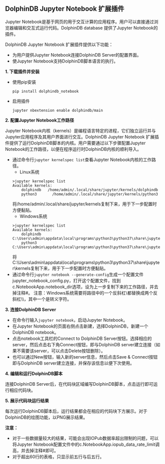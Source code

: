 ## DolphinDB Jupyter Notebook 扩展插件
Jupyter Notebook是基于网页的用于交互计算的应用程序。用户可以直接通过浏览器编辑和交互式运行代码。DolphinDB database 提供了Jupyter Notebook的插件。

DolphinDB Jupyter Notebook 扩展插件提供以下功能：
- 为用户提供Jupyter Notebook连接DolphinDB Server的配置界面。
- 使Jupyter Notebook支持DolphinDB脚本语言的执行。

**1. 下载插件并安装**

- 使用pip安装

    `pip install dolphindb_notebook`

- 启用插件
    
   `jupyter nbextension enable dolphindb/main`

**2. 配置Jupyter Notebook工作路径**

Jupyter Notebook内核（kernels）是编程语言特定的进程，它们独立运行并与Jupyter应用程序及其用户界面进行交互。DolphinDB Jupyter Notebook 扩展插件提供了运行DolphinDB脚本的内核。用户需要通过以下步骤配置Jupyter Notebook的工作路径，以便在程序运行时DolphinDB内核的顺利导入。

- 通过命令行`jupyter kernelspec list`查看Jupyter Notebook内核的工作路径。
    - Linux系统
    ```Shell
    >jupyter kernelspec list
    Available kernels:
        dolphindb   /home/admin/.local/share/jupyter/kernels/dolphindb
        python3       /home/admin/.local/share/jupyter/kernels/python3
    ```
    将/home/admin/.local/share/jupyter/kernels复制下来，用于下一步配置时方便黏贴。
    - Windows系统
    ```Shell
    >jupyter kernelspec list
    Available kernels:
        dolphindb   C:\Users\admin\appdata\local\programs\python3\python37\share\jupyter\kernels\dolphindb
        python3       C:\Users\admin\appdata\local\programs\python3\python37\share\jupyter\kernels\python3
    ```    
    将 C:\Users\admin\appdata\local\programs\python3\python37\share\jupyter\kernels复制下来，用于下一步配置时方便黏贴。
- 通过命令行`jupyter notebook --generate-config`生成一个配置文件jupyter_notebook_config.py，打开这个配置文件，找到c.NotebookApp.notebook_dir选项，设为上一步复制下来的工作路径，并去掉注释#。
    注意：Windows系统需要将路径中的一个反斜杠\都替换成两个反斜杠\\\\，其中一个是转义字符。

**3. 连接DolphinDB Server**

- 在命令行输入`jupyter notebook`，启动Jupyter Notebook。
- 在Jupyter Notebook的页面右侧点击新建，选择DolphinDB，新建一个DolphinDB notebook。
- 点击notebook工具栏的Connect to DolphinDB Server按钮。选择相应的server，然后点击右下角Connect按钮，即与DolphinDB server建立连接（如果不需要该server，可以点击Delete按钮删除）。
- 也可以通过New按钮，输入新的server信息，然后点击Save & Connect按钮即与DolphinDB server建立连接，并保存该信息以便下次使用。

**4. 编辑和运行DolphinDB脚本**

连接DolphinDB Server后，在代码块区域编写DolphinDB脚本，点击运行即可运行相应代码块。

**5. 展示代码块运行结果**

每次运行DolphinDB脚本后，运行结果都会在相应的代码块下方展示。对于DolphinDB的绘图功能，以PNG展示结果。

**注意：**

- 对于一些数据量较大的结果，可能会出现IOPub数据率超出限制的问题，可以将Jupyter Notebook配置文件中的c.NotebookApp.iopub_data_rate_limit调高，并去掉注释#即可。
- 对于超出60行的表格，只显示前五行与后五行。





